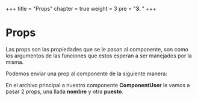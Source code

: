 +++
title = "Props"
chapter = true
weight = 3
pre = "<b>3. </b>"
+++

# Props

Las props son las propiedades que se le pasan al componente, son como los argumentos de las funciones que estos esperan a ser manejados por la misma.

Podemos enviar una prop al componente de la siguiente manera:

En el archivo principal a nuestro componente **ComponentUser** le vamos a pasar 2 props, una llada **nombre** y otra **puesto**.
